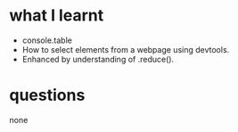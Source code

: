 # what I learnt
* console.table
* How to select elements from a webpage using devtools.
* Enhanced by understanding of .reduce().

# questions
none

